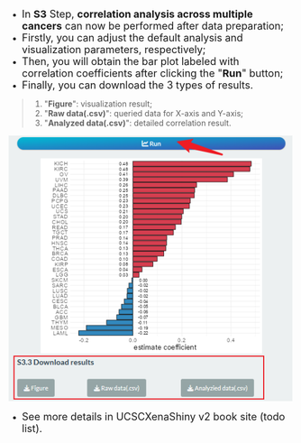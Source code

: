 - <font size="4">In **S3** Step, **correlation analysis across multiple cancers** can now be performed after data preparation;</font>
- <font size="4">Firstly, you can adjust the default analysis and visualization parameters, respectively;</font>
- <font size="4">Then, you will obtain the bar plot labeled with correlation coefficients after clicking the "**Run**" button;</font>
- <font size="4">Finally, you can download the 3 types of results.</font>

> 1. "**Figure**": visualization result;
> 2. "**Raw data(.csv)**": queried data for X-axis and Y-axis;
> 3. "**Analyzed data(.csv)**": detailed correlation result.

<p align="center">
<img src="https://raw.githubusercontent.com/lishensuo/images2/main/img01/image-20240114203517680.png" alt="image-20240114203517680"   width="700" />
</p>

- <font size="4"> See more details in UCSCXenaShiny v2 book site (todo list). </font> 

